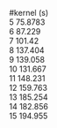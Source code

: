 #kernel (s) </br>
5 75.8783 </br>
6 87.229 </br>
7 101.42 </br>
8 137.404 </br>
9 139.058 </br>
10 131.667 </br>
11 148.231 </br>
12 159.763 </br>
13 185.254 </br>
14 182.856 </br>
15 194.955 </br>
